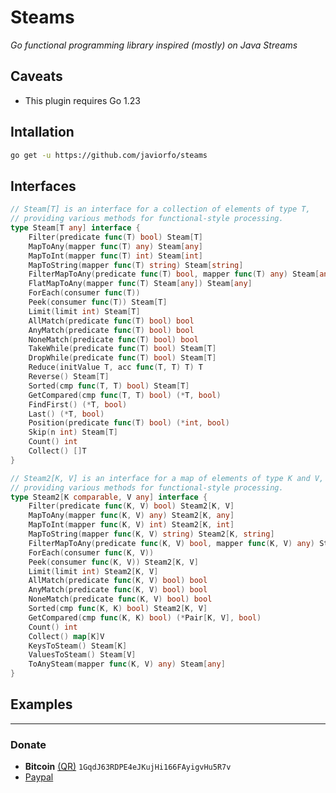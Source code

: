 # Steams
*Go functional programming library inspired (mostly) on Java Streams*

## Caveats
- This plugin requires Go 1.23

## Intallation
```bash
go get -u https://github.com/javiorfo/steams
```

## Interfaces
```go
// Steam[T] is an interface for a collection of elements of type T,
// providing various methods for functional-style processing.
type Steam[T any] interface {
	Filter(predicate func(T) bool) Steam[T]
	MapToAny(mapper func(T) any) Steam[any]
	MapToInt(mapper func(T) int) Steam[int]
	MapToString(mapper func(T) string) Steam[string]
	FilterMapToAny(predicate func(T) bool, mapper func(T) any) Steam[any]
	FlatMapToAny(mapper func(T) Steam[any]) Steam[any]
	ForEach(consumer func(T))
	Peek(consumer func(T)) Steam[T]
	Limit(limit int) Steam[T]
	AllMatch(predicate func(T) bool) bool
	AnyMatch(predicate func(T) bool) bool
	NoneMatch(predicate func(T) bool) bool
	TakeWhile(predicate func(T) bool) Steam[T]
	DropWhile(predicate func(T) bool) Steam[T]
	Reduce(initValue T, acc func(T, T) T) T
	Reverse() Steam[T]
	Sorted(cmp func(T, T) bool) Steam[T]
	GetCompared(cmp func(T, T) bool) (*T, bool)
	FindFirst() (*T, bool)
	Last() (*T, bool)
	Position(predicate func(T) bool) (*int, bool)
	Skip(n int) Steam[T]
	Count() int
	Collect() []T
}

// Steam2[K, V] is an interface for a map of elements of type K and V,
// providing various methods for functional-style processing.
type Steam2[K comparable, V any] interface {
	Filter(predicate func(K, V) bool) Steam2[K, V]
	MapToAny(mapper func(K, V) any) Steam2[K, any]
	MapToInt(mapper func(K, V) int) Steam2[K, int]
	MapToString(mapper func(K, V) string) Steam2[K, string]
	FilterMapToAny(predicate func(K, V) bool, mapper func(K, V) any) Steam2[K, any]
	ForEach(consumer func(K, V))
	Peek(consumer func(K, V)) Steam2[K, V]
	Limit(limit int) Steam2[K, V]
	AllMatch(predicate func(K, V) bool) bool
	AnyMatch(predicate func(K, V) bool) bool
	NoneMatch(predicate func(K, V) bool) bool
	Sorted(cmp func(K, K) bool) Steam2[K, V]
	GetCompared(cmp func(K, K) bool) (*Pair[K, V], bool)
	Count() int
	Collect() map[K]V
	KeysToSteam() Steam[K]
	ValuesToSteam() Steam[V]
	ToAnySteam(mapper func(K, V) any) Steam[any]
}
```

## Examples

---

### Donate
- **Bitcoin** [(QR)](https://raw.githubusercontent.com/javiorfo/img/master/crypto/bitcoin.png)  `1GqdJ63RDPE4eJKujHi166FAyigvHu5R7v`
- [Paypal](https://www.paypal.com/donate/?hosted_button_id=FA7SGLSCT2H8G)

